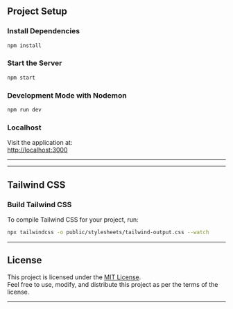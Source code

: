 ## Project Setup  

### Install Dependencies  
```bash  
npm install  
```  

### Start the Server  
```bash  
npm start  
```  

### Development Mode with Nodemon  
```bash  
npm run dev  
```  

### Localhost  
Visit the application at:  
[http://localhost:3000](http://localhost:3000)  

---


---

## Tailwind CSS  

### Build Tailwind CSS  
To compile Tailwind CSS for your project, run:  
```bash  
npx tailwindcss -o public/stylesheets/tailwind-output.css --watch  
```  
---
## License  

This project is licensed under the [MIT License](https://opensource.org/licenses/MIT).  
Feel free to use, modify, and distribute this project as per the terms of the license.  

---
